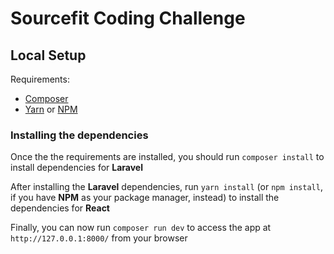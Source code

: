 # Sourcefit Coding Challenge

## Local Setup
Requirements:
 - [Composer](https://getcomposer.org/doc/00-intro.md#installation-linux-unix-macos)
 - [Yarn](https://classic.yarnpkg.com/lang/en/docs/install/#mac-stable) or [NPM](https://docs.npmjs.com/downloading-and-installing-node-js-and-npm)

### Installing the dependencies
Once the the requirements are installed, you should run `composer install` to install dependencies for **Laravel**

After installing the **Laravel** dependencies, run `yarn install` (or `npm install`, if you have **NPM** as your package manager, instead) to install the dependencies for **React**

Finally, you can now run `composer run dev` to access the app at `http://127.0.0.1:8000/` from your browser
